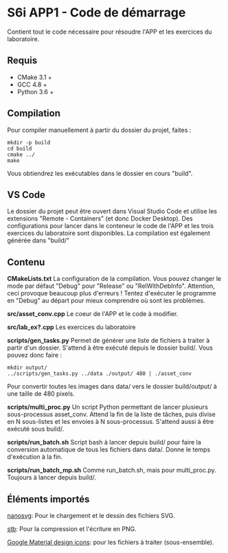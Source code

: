 # S6i APP1 - Code de démarrage

Contient tout le code nécessaire pour résoudre l'APP et les exercices du
laboratoire.

## Requis

 - CMake 3.1 +
 - GCC 4.8 +
 - Python 3.6 +
 
## Compilation

Pour compiler manuellement à partir du dossier du projet, faites :

```
mkdir -p build
cd build
cmake ../
make
```

Vous obtiendrez les exécutables dans le dossier en cours "build".

## VS Code

Le dossier du projet peut être ouvert dans Visual Studio Code et utilise les
extensions "Remote - Containers" (et donc Docker Desktop). 
Des configurations pour lancer dans le conteneur le code de l'APP et les trois
exercices du laboratoire sont disponibles.
La compilation est également générée dans "build/"

## Contenu

**CMakeLists.txt** La configuration de la compilation. Vous pouvez changer le
mode par défaut "Debug" pour "Release" ou "RelWithDebInfo". Attention, ceci
provoque beaucoup plus d'erreurs ! Tentez d'exécuter le programme en "Debug" au
départ pour mieux comprendre où sont les problèmes.

**src/asset_conv.cpp** Le coeur de l'APP et le code à modifier.

**src/lab_ex?.cpp** Les exercices du laboratoire

**scripts/gen_tasks.py** Permet de générer une liste de fichiers à traiter à
partir d'un dossier. S'attend à être exécuté depuis le dossier build/. Vous
pouvez donc faire :

```
mkdir output/
../scripts/gen_tasks.py ../data ./output/ 480 | ./asset_conv
```

Pour convertir toutes les images dans data/ vers le dossier build/output/ à une
taille de 480 pixels.

**scripts/multi_proc.py** Un script Python permettant de lancer plusieurs
sous-processus asset_conv. Attend la fin de la liste de tâches, puis divise en N
sous-listes et les envoies à N sous-processus. S'attend aussi à être exécuté
sous build/.

**scripts/run_batch.sh** Script bash à lancer depuis build/ pour faire la
conversion automatique de tous les fichiers dans data/. Donne le temps
d'exécution à la fin.

**scripts/run_batch_mp.sh** Comme run_batch.sh, mais pour multi_proc.py.
Toujours à lancer depuis build/.


## Éléments importés

[nanosvg](https://github.com/memononen/nanosvg): Pour le chargement et le
dessin des fichiers SVG.

[stb](https://github.com/nothings/stb): Pour la compression et l'écriture en
PNG.

[Google Material design icons](https://github.com/google/material-design-icons):
pour les fichiers à traiter (sous-ensemble).
